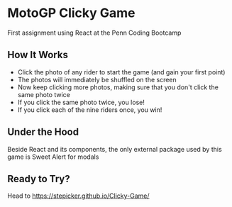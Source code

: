 # MotoGP Clicky Game

First assignment using React at the Penn Coding Bootcamp

## How It Works

* Click the photo of any rider to start the game (and gain your first point)
* The photos will immediately be shuffled on the screen
* Now keep clicking more photos, making sure that you don't click the same photo twice
* If you click the same photo twice, you lose!
* If you click each of the nine riders once, you win!

## Under the Hood

Beside React and its components, the only external package used by this game is Sweet Alert for modals

## Ready to Try?

Head to https://stepicker.github.io/Clicky-Game/
